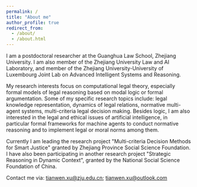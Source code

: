 ```yaml
---
permalink: /
title: "About me"
author_profile: true
redirect_from: 
  - /about/
  - /about.html
---
```


I am a postdoctoral researcher at the Guanghua Law School, Zhejiang University. I am also member of the Zhejiang University Law and AI Laboratory, and member of the Zhejiang University-University of Luxembourg Joint Lab on Advanced Intelligent Systems and Reasoning. 

My research interests focus on computational legal theory, especially formal models of legal reasoning based on modal logic or formal argumentation. Some of my specific research topics include: legal knowledge representation, dynamics of legal relations, normative multi-agent systems, multi-criteria legal decision making. Besides logic, I am also interested in the legal and ethical issues of artificial intelligence, in particular formal frameworks for machine agents to conduct normative reasoning and to implement legal or moral norms among them.

Currently I am leading the research project "Multi-criteria Decision Methods for Smart Justice" granted by Zhejiang Province Social Science Foundation. I have also been participating in another research project "Strategic Reasoning in Dynamic Context", granted by the National Social Science Foundation of China. 

Contact me via: tianwen.xu@zju.edu.cn; tianwen.xu@outlook.com
